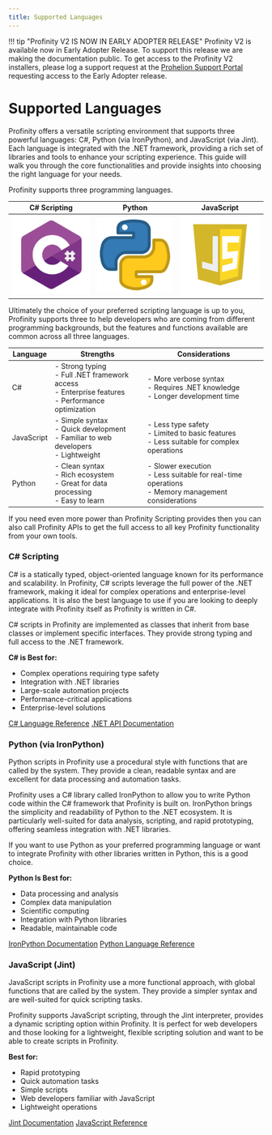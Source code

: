 ```yaml
---
title: Supported Languages
---
```


!!! tip "Profinity V2 IS NOW IN EARLY ADOPTER RELEASE"
    Profinity V2 is available now in Early Adopter Release.  To support this release we are making the documentation public.  To get access to the Profinity V2 installers, please log a support request at the [Prohelion Support Portal](https://prohelion.atlassian.net/servicedesk/customer/portals) requesting access to the Early Adopter release.

# Supported Languages

Profinity offers a versatile scripting environment that supports three powerful languages: C#, Python (via IronPython), and JavaScript (via Jint). Each language is integrated with the .NET framework, providing a rich set of libraries and tools to enhance your scripting experience. This guide will walk you through the core functionalities and provide insights into choosing the right language for your needs.

Profinity supports three programming languages.

<center>

| C# Scripting                        | Python                                   | JavaScript                                       |
|-------------------------------------|------------------------------------------|--------------------------------------------------|
|![C# Logo](../../../images/CSharpLogo.png) | ![Python Logo](../../../images/PythonLogo.png) | ![JavaScript Logo](../../../images/JavaScriptLogo.png) |

</center>

Ultimately the choice of your preferred scripting language is up to you, Profinity supports three to help developers who are coming from different programming backgrounds, but the features and functions available are common across all three languages.

<center>

| Language | Strengths | Considerations |
|----------|-----------|----------------|
| C# | - Strong typing<br>- Full .NET framework access<br>- Enterprise features<br>- Performance optimization | - More verbose syntax<br>- Requires .NET knowledge<br>- Longer development time |
| JavaScript | - Simple syntax<br>- Quick development<br>- Familiar to web developers<br>- Lightweight | - Less type safety<br>- Limited to basic features<br>- Less suitable for complex operations |
| Python | - Clean syntax<br>- Rich ecosystem<br>- Great for data processing<br>- Easy to learn | - Slower execution<br>- Less suitable for real-time operations<br>- Memory management considerations |

</center>

If you need even more power than Profinity Scripting provides then you can also call Profinity APIs to get the full access to all key Profinity functionality from your own tools.

### C# Scripting

C# is a statically typed, object-oriented language known for its performance and scalability. In Profinity, C# scripts leverage the full power of the .NET framework, making it ideal for complex operations and enterprise-level applications.  It is also the best language to use if you are looking to deeply integrate with Profinity itself as Profinity is written in C#.

C# scripts in Profinity are implemented as classes that inherit from base classes or implement specific interfaces. They provide strong typing and full access to the .NET framework.

**C# is Best for:**

- Complex operations requiring type safety
- Integration with .NET libraries
- Large-scale automation projects
- Performance-critical applications
- Enterprise-level solutions

[C# Language Reference](https://docs.microsoft.com/en-us/dotnet/csharp/language-reference/)
[.NET API Documentation](https://docs.microsoft.com/en-us/dotnet/api/)

### Python (via IronPython)

Python scripts in Profinity use a procedural style with functions that are called by the system. They provide a clean, readable syntax and are excellent for data processing and automation tasks.

Profinity uses a C# library called IronPython to allow you to write Python code within the C# framework that Profinity is built on.  IronPython brings the simplicity and readability of Python to the .NET ecosystem. It is particularly well-suited for data analysis, scripting, and rapid prototyping, offering seamless integration with .NET libraries.  

If you want to use Python as your preferred programming language or want to integrate Profinity with other libraries written in Python, this is a good choice.

**Python Is Best for:**

- Data processing and analysis
- Complex data manipulation
- Scientific computing
- Integration with Python libraries
- Readable, maintainable code

[IronPython Documentation](https://ironpython.net/documentation/)
[Python Language Reference](https://docs.python.org/3/reference/)

### JavaScript (Jint)

JavaScript scripts in Profinity use a more functional approach, with global functions that are called by the system. They provide a simpler syntax and are well-suited for quick scripting tasks.

Profinity supports JavaScript scripting, through the Jint interpreter, provides a dynamic scripting option within Profinity. It is perfect for web developers and those looking for a lightweight, flexible scripting solution and want to be able to create scripts in Profinity.

**Best for:**

- Rapid prototyping
- Quick automation tasks
- Simple scripts
- Web developers familiar with JavaScript
- Lightweight operations

[Jint Documentation](https://github.com/sebastienros/jint)
[JavaScript Reference](https://developer.mozilla.org/en-US/docs/Web/JavaScript/Reference)